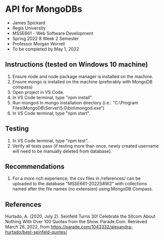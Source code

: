 # API for MongoDBs
- James Spickard
- Regis University
- MSSE661 - Web Software Development
- Spring 2022 8 Week 2 Semester
- Professor Morgan Worrell
- To be completed by May 1, 2022

## Instructions (tested on Windows 10 machine)
1. Ensure node and node package manager is installed on the machine.
2. Ensure mongo is installed on the machine (preferably with MongoDB compass)
3. Open project in VS Code.
4. In VS Code terminal, type "npm install".
5. Run mongod
In mongo installation directory
(i.e.: "C:\Program Files\MongoDB\Server\5.0\bin\mongod.exe")
6. In VS Code terminal, type "npm start".

## Testing
1. In VS Code terminal, type "npm test".
2. Verify all tests pass (if testing more than once, newly created username will need to be manually deleted from database).

## Recommendations
1. For a more rich experience, the csv files in /references/ can be uploaded to the database "MSSE661-2022S8W2" with collections named after the file names (no extension) using MongoDB Compass.

## References
Hurtado, A. (2020, July 2). Seinfeld Turns 30! Celebrate the Sitcom About Nothing With Over 100 Quotes from the Show. Parade.Com. Retrieved March 26, 2022, from https://parade.com/1043332/alexandra-hurtado/best-seinfeld-quotes/